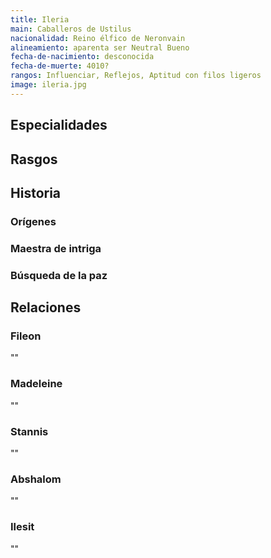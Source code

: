 ```yaml
---
title: Ileria
main: Caballeros de Ustilus
nacionalidad: Reino élfico de Neronvain
alineamiento: aparenta ser Neutral Bueno
fecha-de-nacimiento: desconocida
fecha-de-muerte: 4010?
rangos: Influenciar, Reflejos, Aptitud con filos ligeros
image: ileria.jpg
---
```


## Especialidades



## Rasgos



## Historia

### Orígenes



### Maestra de intriga



### Búsqueda de la paz



## Relaciones

### Fileon

""

### Madeleine

""

### Stannis

""

### Abshalom

""

### Ilesit

"" 
